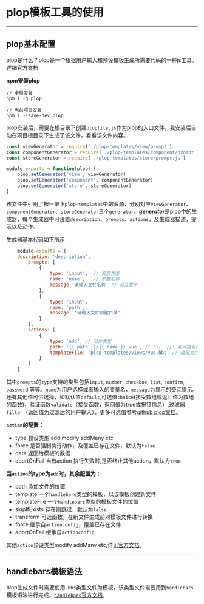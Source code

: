 # plop模板工具的使用

***
## plop基本配置

plop是什么？plop是一个根据用户输入和预设模板生成所需要代码的一种js工具。[详细官方文档](https://plopjs.com/documentation/)  

**npm安装plop**

    // 全局安装
    npm i -g plop

    // 当前项目安装
    npm i --save-dev plop

plop安装后，需要在根目录下创建`plopfile.js`作为plop的入口文件。我安装后自动在项目根目录下生成了该文件，看看该文件内容。

```js
const viewGenerator = require('./plop-templates/view/prompt')
const componentGenerator = require('./plop-templates/component/prompt')
const storeGenerator = require('./plop-templates/store/prompt.js')

module.exports = function(plop) {
    plop.setGenerator('view', viewGenerator)
    plop.setGenerator('component', componentGenerator)
    plop.setGenerator('store', storeGenerator)
}
```

该文件中引用了根目录下`plop-templates`中的资源，分别对应`viewGenerator`、`componentGenerator`、`storeGenerator`三个`generator`。***generator***是plop中的生成器，每个生成器中可设置`description`、`prompts`、`actions`，及生成器描述，提示以及动作。  

生成器基本代码如下所示

```js
    module.exports = {
    description: 'description',
        prompts: [
            {
                type: 'input',  // 交互类型
                name: 'name',   // 参数名称
                message:'请输入文件名称' // 交互提示
            },
            {
                type: 'input',
                name: 'path',
                message: '请输入文件创建目录'
            }
        ],
        actions: [
            {
                type: 'add', // 动作类型
                path: '{{ path }}/{{ name }}.vue', // '{{  }}' 双大括号内设置动态参数
                templateFile: 'plop-templates/views/vue.hbs' // 模板文件地址， 使用hbs文件
            }
        ]
    }
```

其中`prompts`的`type`支持的类型包括`input`, `number`, `checkbox`, `list`, `confirm`, `password` 等等。`name`为用户选择或者输入的变量名，`message`为显示的交互提示。还有其他值可供选择，如默认值`default`,可选值`choice`(接受数组或返回值为数组的函数)，验证函数`validate`（接受函数，返回值为true或报错信息）,过滤器`filter`（返回值为过滤后的用户输入），更多可选值参考[github plop文档](https://github.com/SBoudrias/Inquirer.js#inquirerregisterpromptname-prompt)。  

**`action`的配置：**  
- type 预设类型 add modify addMany etc  
- force 是否强制执行动作，及覆盖已存在文件，默认为`false`
- data 返回给模板的数据  
- abortOnFail 当有action 执行失败时,是否终止其他action，默认为`true` 

**当`action`的type为`add`时，其余配置为：**  
- path 添加文件的位置
- template 一个`handlebars`类型的模板，以该模板创建新文件
- templateFile  一个`handlebars`类型的模板文件的位置
- skipIfExists  存在则跳过，默认为`false`
- transform  可选函数，在新文件生成前对模板文件进行转换
- force  继承自`actionconfig`，覆盖已存在文件
- abortOnFail 继承自`actionconfig`

其他`action`预设类型modify addMany etc,详见[官方文档](https://plopjs.com/documentation/#addmany)。

***

## handlebars模板语法

plop生成文件时需要使用`.hbs`类型文件为模板，该类型文件需要用到`handlebars`模板语法进行完成。[`handlebars`官方文档](https://www.handlebarsjs.cn/)。
